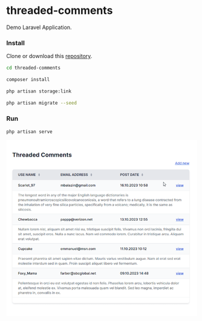 # threaded-comments 

Demo Laravel Application.

### Install

Clone or download this [repository](https://github.com/zares/threaded-comments).

```bash
cd threaded-comments
```
```bash
composer install
```
```bash
php artisan storage:link
```
```bash
php artisan migrate --seed
```
### Run

```bash
php artisan serve
```

![Threaded Comments](screenshot.gif)
